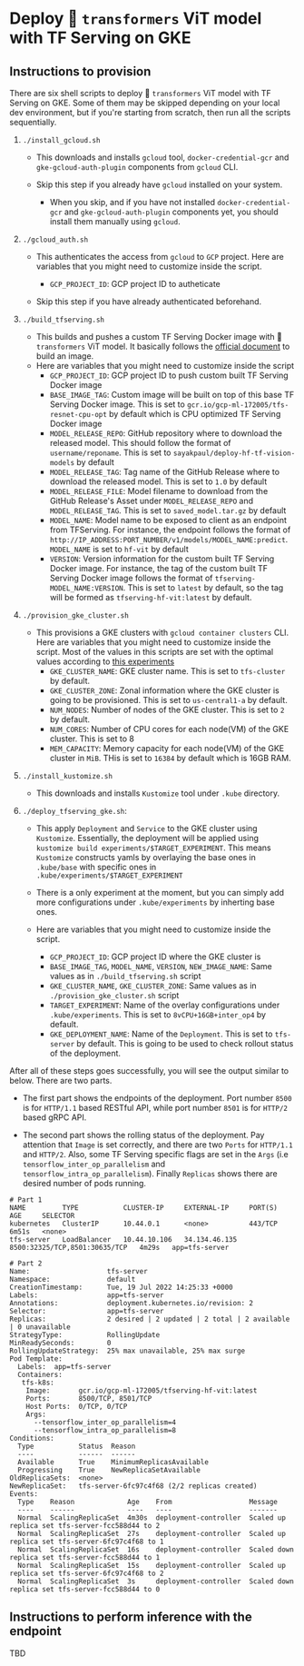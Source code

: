 # Deploy 🤗 `transformers` ViT model with TF Serving on GKE

## Instructions to provision

There are six shell scripts to deploy 🤗 `transformers` ViT model with TF Serving on GKE. Some of them may be skipped depending on your local dev environment, but if you're starting from scratch, then run all the scripts sequentially.

1. `./install_gcloud.sh`
    - This downloads and installs `gcloud` tool, `docker-credential-gcr` and `gke-gcloud-auth-plugin` components from `gcloud` CLI. 
  
    - Skip this step if you already have `gcloud` installed on your system. 
      - When you skip, and if you have not installed `docker-credential-gcr` and `gke-gcloud-auth-plugin` components yet, you should install them manually using `gcloud`.

2. `./gcloud_auth.sh`
    - This authenticates the access from `gcloud` to `GCP` project. Here are variables that you might need to customize inside the script.
      - `GCP_PROJECT_ID`: GCP project ID to autheticate

    - Skip this step if you have already authenticated beforehand.

3. `./build_tfserving.sh`
    - This builds and pushes a custom TF Serving Docker image with 🤗 `transformers` ViT model. It basically follows the [official document](https://www.tensorflow.org/tfx/serving/docker) to build an image.
    - Here are variables that you might need to customize inside the script
        - `GCP_PROJECT_ID`: GCP project ID to push custom built TF Serving Docker image
        - `BASE_IMAGE_TAG`: Custom image will be built on top of this base TF Serving Docker image. This is set to `gcr.io/gcp-ml-172005/tfs-resnet-cpu-opt` by default which is CPU optimized TF Serving Docker image
        - `MODEL_RELEASE_REPO`: GitHub repository where to download the released model. This should follow the format of `username/reponame`. This is set to `sayakpaul/deploy-hf-tf-vision-models` by default
        - `MODEL_RELEASE_TAG`: Tag name of the GitHub Release where to download the released model. This is set to `1.0` by default
        - `MODEL_RELEASE_FILE`: Model filename to download from the GitHub Release's Asset under `MODEL_RELEASE_REPO` and `MODEL_RELEASE_TAG`. This is set to `saved_model.tar.gz` by default
        - `MODEL_NAME`: Model name to be exposed to client as an endpoint from TFServing. For instance, the endpoint follows the format of `http://IP_ADDRESS:PORT_NUMBER/v1/models/MODEL_NAME:predict`. `MODEL_NAME` is set to `hf-vit` by default
        - `VERSION`: Version information for the custom built TF Serving Docker image. For instance, the tag of the custom built TF Serving Docker image follows the format of `tfserving-MODEL_NAME:VERSION`. This is set to `latest` by default, so the tag will be formed as `tfserving-hf-vit:latest` by default.

4. `./provision_gke_cluster.sh`
    - This provisions a GKE clusters with `gcloud container clusters` CLI. Here are variables that you might need to customize inside the script. Most of the values in this scripts are set with the optimal values according to [this experiments](https://github.com/deep-diver/ml-deployment-k8s-tfserving)
      - `GKE_CLUSTER_NAME`: GKE cluster name. This is set to `tfs-cluster` by default.
      - `GKE_CLUSTER_ZONE`: Zonal information where the GKE cluster is going to be provisioned. This is set to `us-central1-a` by default.
      - `NUM_NODES`: Number of nodes of the GKE cluster. This is set to `2` by default.
      - `NUM_CORES`: Number of CPU cores for each node(VM) of the GKE cluster. This is set to 8
      - `MEM_CAPACITY`: Memory capacity for each node(VM) of the GKE cluster in `MiB`. THis is set to `16384` by default which is 16GB RAM.

5. `./install_kustomize.sh`
    - This downloads and installs `Kustomize` tool under `.kube` directory.

6. `./deploy_tfserving_gke.sh`: 
    - This apply `Deployment` and `Service` to the GKE cluster using `Kustomize`. Essentially, the deployment will be applied using `kustomize build experiments/$TARGET_EXPERIMENT`. This means `Kustomize` constructs yamls by overlaying the base ones in `.kube/base` with specific ones in `.kube/experiments/$TARGET_EXPERIMENT`

    - There is a only experiment at the moment, but you can simply add more configurations under `.kube/experiments` by inherting base ones.
    
    - Here are variables that you might need to customize inside the script.
      - `GCP_PROJECT_ID`: GCP project ID where the GKE cluster is
      - `BASE_IMAGE_TAG`, `MODEL_NAME`, `VERSION`, `NEW_IMAGE_NAME`: Same values as in `./build_tfserving.sh` script
      - `GKE_CLUSTER_NAME`, `GKE_CLUSTER_ZONE`: Same values as in `./provision_gke_cluster.sh` script
      - `TARGET_EXPERIMENT`: Name of the overlay configurations under `.kube/experiments`. This is set to `8vCPU+16GB+inter_op4` by default.
      - `GKE_DEPLOYMENT_NAME`: Name of the `Deployment`. This is set to `tfs-server` by default. This is going to be used to check rollout status of the deployment. 

After all of these steps goes successfully, you will see the output similar to below. There are two parts. 
- The first part shows the endpoints of the deployment. Port number `8500` is for `HTTP/1.1` based RESTful API, while port number `8501` is for `HTTP/2` based gRPC API. 

- The second part shows the rolling status of the deployment. Pay attention that `Image` is set correctly, and there are two `Ports` for `HTTP/1.1` and `HTTP/2`. Also, some TF Serving specific flags are set in the `Args` (i.e `tensorflow_inter_op_parallelism` and `tensorflow_intra_op_parallelism`). Finally `Replicas` shows there are desired number of pods running. 

```
# Part 1
NAME         TYPE           CLUSTER-IP     EXTERNAL-IP     PORT(S)                         AGE     SELECTOR
kubernetes   ClusterIP      10.44.0.1      <none>          443/TCP                         6m51s   <none>
tfs-server   LoadBalancer   10.44.10.106   34.134.46.135   8500:32325/TCP,8501:30635/TCP   4m29s   app=tfs-server

# Part 2
Name:                   tfs-server
Namespace:              default
CreationTimestamp:      Tue, 19 Jul 2022 14:25:33 +0000
Labels:                 app=tfs-server
Annotations:            deployment.kubernetes.io/revision: 2
Selector:               app=tfs-server
Replicas:               2 desired | 2 updated | 2 total | 2 available | 0 unavailable
StrategyType:           RollingUpdate
MinReadySeconds:        0
RollingUpdateStrategy:  25% max unavailable, 25% max surge
Pod Template:
  Labels:  app=tfs-server
  Containers:
   tfs-k8s:
    Image:       gcr.io/gcp-ml-172005/tfserving-hf-vit:latest
    Ports:       8500/TCP, 8501/TCP
    Host Ports:  0/TCP, 0/TCP
    Args:
      --tensorflow_inter_op_parallelism=4
      --tensorflow_intra_op_parallelism=8
Conditions:
  Type           Status  Reason
  ----           ------  ------
  Available      True    MinimumReplicasAvailable
  Progressing    True    NewReplicaSetAvailable
OldReplicaSets:  <none>
NewReplicaSet:   tfs-server-6fc97c4f68 (2/2 replicas created)
Events:
  Type    Reason             Age    From                   Message
  ----    ------             ----   ----                   -------
  Normal  ScalingReplicaSet  4m30s  deployment-controller  Scaled up replica set tfs-server-fcc588d44 to 2
  Normal  ScalingReplicaSet  27s    deployment-controller  Scaled up replica set tfs-server-6fc97c4f68 to 1
  Normal  ScalingReplicaSet  16s    deployment-controller  Scaled down replica set tfs-server-fcc588d44 to 1
  Normal  ScalingReplicaSet  15s    deployment-controller  Scaled up replica set tfs-server-6fc97c4f68 to 2
  Normal  ScalingReplicaSet  3s     deployment-controller  Scaled down replica set tfs-server-fcc588d44 to 0

```

## Instructions to perform inference with the endpoint

TBD